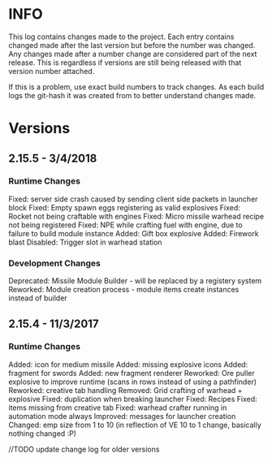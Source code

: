 # INFO
This log contains changes made to the project. Each entry contains changed made after the last version but before the number was changed. Any changes made after a number change are considered part of the next release. This is regardless if versions are still being released with that version number attached. 

If this is a problem, use exact build numbers to track changes. As each build logs the git-hash it was created from to better understand changes made.

# Versions
## 2.15.5 - 3/4/2018
### Runtime Changes
Fixed: server side crash caused by sending client side packets in launcher block
Fixed: Empty spawn eggs registering as valid explosives
Fixed: Rocket not being craftable with engines
Fixed: Micro missile warhead recipe not being registered
Fixed: NPE while crafting fuel with engine, due to failure to build module instance
Added: Gift box explosive
Added: Firework blast
Disabled: Trigger slot in warhead station

### Development Changes
Deprecated: Missile Module Builder - will be replaced by a registery system
Reworked: Module creation process - module items create instances instead of builder

## 2.15.4 - 11/3/2017
### Runtime Changes
Added: icon for medium missile
Added: missing explosive icons
Added: fragment for swords
Added: new fragment renderer
Reworked: Ore puller explosive to improve runtime (scans in rows instead of using a pathfinder)
Reworked: creative tab handling
Removed: Grid crafting of warhead + explosive
Fixed: duplication when breaking launcher
Fixed: Recipes
Fixed: items missing from creative tab
Fixed: warhead crafter running in automation mode always
Improved: messages for launcher creation
Changed: emp size from 1 to 10 (in reflection of VE 10 to 1 change, basically nothing changed :P)


//TODO update change log for older versions
